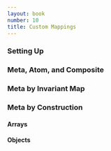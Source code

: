 ```yaml
---
layout: book
number: 10
title: Custom Mappings
---
```


### Setting Up

### Meta, Atom, and Composite


### Meta by Invariant Map


### Meta by Construction

#### Arrays

#### Objects

